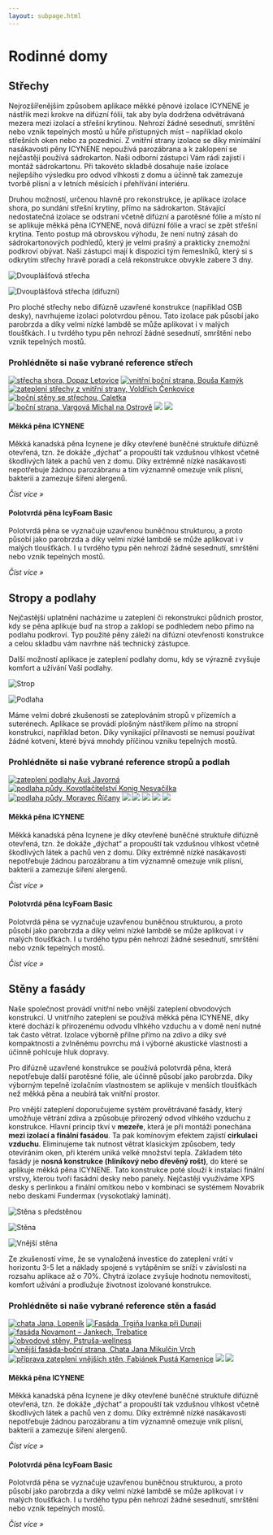 ```yaml
---
layout: subpage.html
---
```


<!--<section class="no-border"><div>-->

# Rodinné domy

<!--</div></section>-->

<!--<section class="bg-green white no-under no-border"><div>
<div class="grid"><a class="col center" href="#strechy">
<img src="/assets/original/strechy.png">
<p class="h4 flexy">Střechy</p>
</a><a class="col center" href="#stropy-a-podlahy">
<img src="/assets/original/stropy_podlahy.png">
<p class="h4 flexy">Stropy a podlahy</p>
</a><a class="col center" href="#steny-a-fasady">
<img src="/assets/original/steny.png">
<p class="h4 flexy">Stěny a fasády</p>
</a></div>
</div></section>-->

<!--<section><div>-->

## Střechy

<!--<div class="grid"><div class="col">-->

Nejrozšířenějším způsobem aplikace měkké pěnové izolace ICYNENE je nástřik mezi krokve na difúzní fólii, tak aby byla dodržena odvětrávaná mezera mezi izolací a střešní krytinou.  Nehrozí žádné sesednutí, smrštění nebo vznik tepelných mostů u hůře přístupných míst – například okolo střešních oken nebo za pozednicí. Z vnitřní strany izolace se díky minimální nasákavosti pěny ICYNENE nepoužívá parozábrana a k zaklopení se nejčastěji používá sádrokarton. Naši odborní zástupci Vám rádi zajistí i montáž sádrokartonu. Při takovéto skladbě dosahuje naše izolace nejlepšího výsledku pro odvod vlhkosti z domu a účinně tak zamezuje tvorbě plísní a v letních měsících i přehřívání interiéru.

<!--</div><div class="col">-->

Druhou možností, určenou hlavně pro rekonstrukce, je aplikace izolace shora, po sundání střešní krytiny, přímo na sádrokarton. Stávající nedostatečná izolace se odstraní včetně difúzní a parotěsné fólie a místo ní se aplikuje měkká pěna ICYNENE, nová difúzní fólie a vrací se zpět střešní krytina. Tento postup má obrovskou výhodu, že není nutný zásah do sádrokartonových podhledů, který je velmi prašný a prakticky znemožní podkroví obývat. Naši zástupci mají k dispozici tým řemeslníků, který si s odkrytím střechy hravě poradí a celá rekonstrukce obvykle zabere 3 dny.

<!--</div></div>-->
<!--<div class="grid"><div class="col center">-->

![Dvouplášťová střecha](/assets/original/Dvouplastova-strecha-330x330.jpg "Dvouplášťová střecha")

<!--</div><div class="col center">-->

![Dvouplášťová střecha (difuzní)](/assets/original/Dvouplastova-strecha-difuzni-330x330.jpg "Dvouplášťová střecha (difuzní)")

<!--</div></div>-->

Pro ploché střechy nebo difúzně uzavřené konstrukce (například OSB desky), navrhujeme izolaci polotvrdou pěnou. Tato izolace pak působí jako parobrzda a díky velmi nízké lambdě se může aplikovat i v malých tloušťkách. I u tvrdého typu pěn nehrozí žádné sesednutí, smrštění nebo vznik tepelných mostů.

### Prohlédněte si naše vybrané reference střech

<p class="center" gallery>

[![střecha shora, Dopaz Letovice](/assets/original/IMG_0009-150x150.jpg)](/assets/original/IMG_0009-1024x768.jpg "střecha shora, Dopaz Letovice")
[![vnitřní boční strana, Bouša Kamýk](/assets/original/Bousa-Kamyk-5-150x150.jpg)](/assets/original/Bousa-Kamyk-5-1024x768.jpg "vnitřní boční strana, Bouša Kamýk")
[![zateplení střechy z vnitřní strany, Voldřich Čenkovice](/assets/original/Voldrich-Cenkovice-2-150x150.jpg)](/assets/original/Voldrich-Cenkovice-2-1024x768.jpg "zateplení střechy z vnitřní strany, Voldřich Čenkovice")
[![boční stěny se střechou, Caletka](/assets/original/1376576919-150x150.jpg)](/assets/original/1376576919-1024x768.jpg "boční stěny se střechou, Caletka")
[![boční strana, Vargová Michal na Ostrově](/assets/original/Vargova-Michal-na-Ostrove-2-150x150.jpg)](/assets/original/Vargova-Michal-na-Ostrove-2-1024x768.jpg "boční strana, Vargová Michal na Ostrově")
[![](/assets/original/foto1a2-150x150.jpg)](/assets/original/foto1a2-1024x768.jpg)
[![](/assets/original/foto1AA-150x150.jpg)](/assets/original/foto1AA-1024x768.jpg)

</p>

<!--</div></section>-->

<!--<section class="white bg-blue"><div>-->
<!--<div class="grid"><a href="/produkty.html#mekka-pena-icynene" class="col white no-under">-->

#### Měkká pěna ICYNENE

Měkká kanadská pěna Icynene je díky otevřené buněčné struktuře difúzně otevřená, tzn. že dokáže „dýchat“ a propouští tak vzdušnou vlhkost včetně škodlivých látek a pachů ven z domu. Díky extrémně nízké nasákavosti nepotřebuje žádnou parozábranu a tím významně omezuje vnik plísní, bakterií a zamezuje šíření alergenů.

*Číst více »*

<!--</a><a href="/produkty.html#polotvrda-pena-icyfoam-basic" class="col white no-under">-->

#### Polotvrdá pěna IcyFoam Basic

Polotvrdá pěna se vyznačuje uzavřenou buněčnou strukturou, a proto působí jako parobrzda a díky velmi nízké lambdě se může aplikovat i v malých tloušťkách. I u tvrdého typu pěn nehrozí žádné sesednutí, smrštění nebo vznik tepelných mostů.

*Číst více »*

<!--</a></div>-->
<!--</div></section>-->



<!--<section><div>-->

## Stropy a podlahy

<!--<div class="grid"><div class="col">-->

Nejčastější uplatnění nacházíme u zateplení či rekonstrukcí půdních prostor, kdy se pěna aplikuje buď na strop a zaklopí se podhledem nebo přímo na podlahu podkroví. Typ použité pěny záleží na difúzní otevřenosti konstrukce a celou skladbu vám navrhne náš technický zástupce.

<!--</div><div class="col">-->

Další možností aplikace je zateplení podlahy domu, kdy se výrazně zvyšuje komfort a užívání Vaší podlahy.



<!--</div></div>-->
<!--<div class="grid"><div class="col center">-->

![Strop](/assets/original/Strop-300x300.jpg "Strop")

<!--</div><div class="col center">-->

![Podlaha](/assets/original/Podlaha-300x300.jpg "Podlaha")

<!--</div></div>-->

Máme velmi dobré zkušenosti se zateplováním stropů v přízemích a suterénech. Aplikace se provádí plošným nástřikem přímo na stropní konstrukci, například beton. Díky vynikající přilnavosti se nemusí používat žádné kotvení, které bývá mnohdy příčinou vzniku tepelných mostů.

### Prohlédněte si naše vybrané reference stropů a podlah

<p class="center" gallery>

[![zateplení podlahy Auš Javorná](/assets/original/Javorna-150x150.jpg)](/assets/original/Javorna-1024x768.jpg "zateplení podlahy Auš Javorná")
[![podlaha půdy, Kovotlačitelství Konig Nesvačilka](/assets/original/IMG_2761-150x150.jpg)](/assets/original/IMG_2761-1024x768.jpg "podlaha půdy, Kovotlačitelství Konig Nesvačilka")
[![podlaha půdy, Moravec Říčany](/assets/original/P1350179-150x150.jpg)](/assets/original/P1350179-1024x730.jpg "podlaha půdy, Moravec Říčany")
[![](/assets/original/stropy-a-podlahy-4-150x150.jpg)](/assets/original/stropy-a-podlahy-4.jpg)
[![](/assets/original/stropy-a-podlahy-3-150x150.jpg)](/assets/original/stropy-a-podlahy-3.jpg)
[![](/assets/original/stropy-a-podlahy-2-150x150.jpg)](/assets/original/stropy-a-podlahy-2-1024x768.jpg)
[![](/assets/original/stropy-a-podlahy--150x150.jpg)](/assets/original/stropy-a-podlahy--1024x768.jpg)
[![](/assets/original/foto2-150x150.jpg)](/assets/original/foto2-768x1024.jpg)

</p>

<!--</div></section>-->

<!--<section class="white bg-blue"><div>-->
<!--<div class="grid"><a href="/produkty.html#mekka-pena-icynene" class="col white no-under">-->

#### Měkká pěna ICYNENE

Měkká kanadská pěna Icynene je díky otevřené buněčné struktuře difúzně otevřená, tzn. že dokáže „dýchat“ a propouští tak vzdušnou vlhkost včetně škodlivých látek a pachů ven z domu. Díky extrémně nízké nasákavosti nepotřebuje žádnou parozábranu a tím významně omezuje vnik plísní, bakterií a zamezuje šíření alergenů.

*Číst více »*

<!--</a><a href="/produkty.html#polotvrda-pena-icyfoam-basic" class="col white no-under">-->

#### Polotvrdá pěna IcyFoam Basic

Polotvrdá pěna se vyznačuje uzavřenou buněčnou strukturou, a proto působí jako parobrzda a díky velmi nízké lambdě se může aplikovat i v malých tloušťkách. I u tvrdého typu pěn nehrozí žádné sesednutí, smrštění nebo vznik tepelných mostů.

*Číst více »*

<!--</a></div>-->
<!--</div></section>-->



<!--<section><div>-->

## Stěny a fasády

<!--<div class="grid"><div class="col">-->

Naše společnost provádí vnitřní nebo vnější zateplení obvodových konstrukcí. U vnitřního zateplení se používá měkká pěna ICYNENE, díky které dochází k přirozenému odvodu vlhkého vzduchu a v domě není nutné tak často větrat. Izolace výborně přilne přímo na zdivo a díky své kompaktnosti a zvlněnému povrchu má i výborné akustické vlastnosti a účinně pohlcuje hluk dopravy.

Pro difúzně uzavřené konstrukce se používá polotvrdá pěna, která nepotřebuje další parotěsné fólie, ale účinně působí jako parobrzda. Díky výborným tepelně izolačním vlastnostem se aplikuje v menších tloušťkách než měkká pěna a neubírá tak vnitřní prostor.

<!--</div><div class="col">-->

Pro vnější zateplení doporučujeme systém provětrávané fasády, který umožňuje větrání zdiva a způsobuje přirozený odvod vlhkého vzduchu z konstrukce. Hlavní princip tkví v **mezeře**, která je při montáži ponechána **mezi izolací a finální fasádou**. Ta pak komínovým efektem zajistí **cirkulaci vzduchu**. Eliminujeme tak nutnost větrat klasickým způsobem, tedy otevíráním oken, při kterém uniká velké množství tepla.  Základem této fasády je **nosná konstrukce (hliníkový nebo dřevěný rošt)**, do které se aplikuje měkká pěna ICYNENE. Tato konstrukce poté slouží k instalaci finální vrstvy, kterou tvoří fasádní desky nebo panely. Nejčastěji využíváme XPS desky s perlinkou a finální omítkou nebo v kombinaci se systémem Novabrik nebo deskami Fundermax (vysokotlaký laminát).

<!--</div></div>-->
<!--<div class="grid"><div class="col center">-->

![Stěna s předstěnou](/assets/original/Stena-s-predstenou-300x300.jpg "Stěna s předstěnou")

<!--</div><div class="col center">-->

![Stěna](/assets/original/Stena-300x300.jpg "Stěna")

<!--</div><div class="col center">-->

![Vnější stěna](/assets/original/Vnejsi-stena-300x300.jpg "Vnější stěna")

<!--</div></div>-->

Ze zkušeností víme, že se vynaložená investice do zateplení vrátí v horizontu 3-5 let a náklady spojené s vytápěním se sníží v závislosti na rozsahu aplikace až o 70%. Chytrá izolace zvyšuje hodnotu nemovitosti, komfort užívání a prodlužuje životnost izolované konstrukce.

### Prohlédněte si naše vybrané reference stěn a fasád

<p class="center" gallery>

[![chata Jana, Lopeník](/assets/original/chata-Jana-Lopenik--150x150.jpg)](/assets/original/chata-Jana-Lopenik-.jpg "chata Jana, Lopeník")
[![Fasáda, Trgiňa Ivanka při Dunaji](/assets/original/IMG_3716-150x150.jpg)](/assets/original/IMG_3716-1024x768.jpg "Fasáda, Trgiňa Ivanka při Dunaji")
[![fasáda Novamont – Jankech, Trebatice](/assets/original/IMG_0023-150x150.jpg)](/assets/original/IMG_0023-1024x768.jpg "fasáda Novamont – Jankech, Trebatice")
[![obvodové stěny, Pstruša-wellness](/assets/original/IMG_1095-150x150.jpg)](/assets/original/IMG_1095-1024x768.jpg "obvodové stěny, Pstruša-wellness")
[![vnější fasáda-boční strana, Chata Jana Mikulčin Vrch](/assets/original/IMG_0053-150x150.jpg)](/assets/original/IMG_0053-1024x768.jpg "vnější fasáda-boční strana, Chata Jana Mikulčin Vrch")
[![příprava zateplení vnějších stěn, Fabiánek Pustá Kamenice](/assets/original/Fabianek-Pusta-Kamenice-2-150x150.jpg)](/assets/original/Fabianek-Pusta-Kamenice-2-1024x768.jpg "příprava zateplení vnějších stěn, Fabiánek Pustá Kamenice")
[![](/assets/original/foto12-150x150.jpg)](/assets/original/foto12-1024x828.jpg)
[![](/assets/original/foto3b-150x150.jpg)](/assets/original/foto3b-1024x768.jpg)

</p>

<!--</div></section>-->

<!--<section class="white bg-blue"><div>-->
<!--<div class="grid"><a href="/produkty.html#mekka-pena-icynene" class="col white no-under">-->

#### Měkká pěna ICYNENE

Měkká kanadská pěna Icynene je díky otevřené buněčné struktuře difúzně otevřená, tzn. že dokáže „dýchat“ a propouští tak vzdušnou vlhkost včetně škodlivých látek a pachů ven z domu. Díky extrémně nízké nasákavosti nepotřebuje žádnou parozábranu a tím významně omezuje vnik plísní, bakterií a zamezuje šíření alergenů.

*Číst více »*

<!--</a><a href="/produkty.html#polotvrda-pena-icyfoam-basic" class="col white no-under">-->

#### Polotvrdá pěna IcyFoam Basic

Polotvrdá pěna se vyznačuje uzavřenou buněčnou strukturou, a proto působí jako parobrzda a díky velmi nízké lambdě se může aplikovat i v malých tloušťkách. I u tvrdého typu pěn nehrozí žádné sesednutí, smrštění nebo vznik tepelných mostů.

*Číst více »*

<!--</a></div>-->
<!--</div></section>-->
